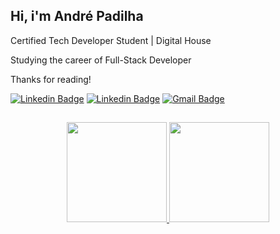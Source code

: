 ## Hi, i'm André Padilha

Certified Tech Developer Student | Digital House

Studying the career of Full-Stack Developer

Thanks for reading!

<a href="https://www.linkedin.com/in/awpadilha/"><img alt="Linkedin Badge" src="https://img.shields.io/badge/-Linkedin-3399cc?style=flat-square&logo=Linkedin&logoColor=white&link=https://www.linkedin.com/in/awpadilha/"/></a>
<a href="https://www.instagram.com/awpadilha/"><img alt="Linkedin Badge" src="https://img.shields.io/badge/-Instagram-cc4d33?style=flat-square&logo=Instagram&logoColor=white&link=https://www.instagram.com/awpadilha/"/></a>
<a href="mailto:awpadilha.dev@gmail.com"><img alt="Gmail Badge" src="https://img.shields.io/badge/-Gmail-cc0000?style=flat-square&logo=Gmail&logoColor=white&link=https://www.instagram.com/awpadilha/"/></a>

##

<div align="center">
  <a href="https://github.com/awpadilha">
  <img height="160em" src="https://github-readme-stats.vercel.app/api?username=awpadilha&show_icons=true&title_color=fff&icon_color=37aaff&text_color=f8f8f2&bg_color=171c24&count_private=true"/>
  <img height="160em" src="https://github-readme-stats.vercel.app/api/top-langs/?username=awpadilha&layout=compact&title_color=fff&text_color=f8f8f2&hide=java&bg_color=171c24"/>
</div>
